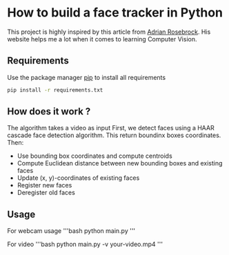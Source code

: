 # How to build a face tracker in Python

This project is highly inspired by this article from [Adrian Rosebrock](https://www.pyimagesearch.com/2018/07/23/simple-object-tracking-with-opencv/).
His website helps me a lot when it comes to learning Computer Vision.

## Requirements

Use the package manager [pip](https://pip.pypa.io/en/stable/) to install all requirements
```bash
pip install -r requirements.txt
```

## How does it work ?

The algorithm takes a video as input 
First, we detect faces using a HAAR cascade face detection algorithm.
This return boundinx boxes coordinates.
Then:
- Use bounding box coordinates and compute centroids
- Compute Euclidean distance between new bounding boxes and existing faces
- Update (x, y)-coordinates of existing faces
- Register new faces
- Deregister old faces

## Usage

For webcam usage
'''bash
python main.py
'''

For video
'''bash
python main.py -v your-video.mp4
'''
